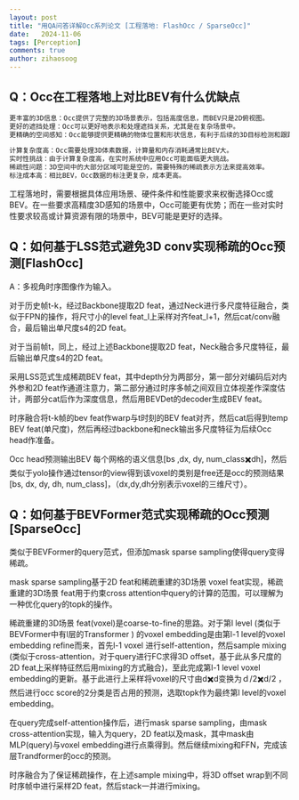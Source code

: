 ```yaml
---
layout: post
title: "用QA问答详解Occ系列论文 [工程落地: FlashOcc / SparseOcc]"
date:   2024-11-06
tags: [Perception]
comments: true
author: zihaosoog
---
```


## Q：Occ在工程落地上对比BEV有什么优缺点

```markdown
更丰富的3D信息：Occ提供了完整的3D场景表示，包括高度信息，而BEV只是2D俯视图。
更好的遮挡处理：Occ可以更好地表示和处理遮挡关系，尤其是在复杂场景中。
更精确的空间感知：Occ能够提供更精确的物体位置和形状信息，有利于后续的3D目标检测和跟踪。
```

```markdown
计算复杂度高：Occ需要处理3D体素数据，计算量和内存消耗通常比BEV大。
实时性挑战：由于计算复杂度高，在实时系统中应用Occ可能面临更大挑战。
稀疏性问题：3D空间中的大部分区域可能是空的，需要特殊的稀疏表示方法来提高效率。
标注成本高：相比BEV，Occ数据的标注更复杂，成本更高。
```

工程落地时，需要根据具体应用场景、硬件条件和性能要求来权衡选择Occ或BEV。在一些要求高精度3D感知的场景中，Occ可能更有优势；而在一些对实时性要求较高或计算资源有限的场景中，BEV可能是更好的选择。

## Q：如何基于LSS范式避免3D conv实现稀疏的Occ预测[FlashOcc]

A：多视角时序图像作为输入。

对于历史帧t-k，经过Backbone提取2D feat，通过Neck进行多尺度特征融合，类似于FPN的操作，将尺寸小的level feat_l上采样对齐feat_l+1，然后cat/conv融合，最后输出单尺度s4的2D feat。

对于当前帧t，同上，经过上述Backbone提取2D feat，Neck融合多尺度特征，最后输出单尺度s4的2D feat。

采用LSS范式生成稀疏BEV feat，其中depth分为两部分，第一部分对编码后对内外参和2D feat作通道注意力，第二部分通过时序多帧之间双目立体视差作深度估计，两部分cat后作为深度信息，然后用BEVDet的decoder生成BEV feat。

时序融合将t-k帧的bev feat作warp与t时刻的BEV feat对齐，然后cat后得到temp BEV feat(单尺度)，然后再经过backbone和neck输出多尺度特征为后续Occ head作准备。

Occ head预测输出BEV 每个网格的语义信息[bs ,dx, dy, num_class✖️dh]，然后类似于yolo操作通过tensor的view得到该voxel的类别是free还是occ的预测结果[bs, dx, dy, dh, num_class]，（dx,dy,dh分别表示voxel的三维尺寸）。

## Q：如何基于BEVFormer范式实现稀疏的Occ预测[SparseOcc]

类似于BEVFormer的query范式，但添加mask sparse sampling使得query变得稀疏。

mask sparse sampling基于2D feat和稀疏重建的3D场景 voxel feat实现，稀疏重建的3D场景 feat用于约束cross attention中query的计算的范围，可以理解为一种优化query的topk的操作。

稀疏重建的3D场景 feat(voxel)是coarse-to-fine的思路。对于第l level (类似于BEVFormer中有l层的Transformer ) 的voxel embedding是由第l-1 level的voxel embedding refine而来，首先l-1 voxel 进行self-attention，然后sample mixing (类似于cross-attention，对于query进行FC求得3D offset，基于此从多尺度的2D feat上采样特征然后用mixing的方式融合)，至此完成第l-1 level voxel embedding的更新。基于此进行上采样将voxel的尺寸由d✖️d变换为ｄ/2✖️d/2 ，然后进行occ score的2分类是否占用的预测，选取topk作为最终第l level的voxel embedding。

在query完成self-attention操作后，进行mask sparse sampling，由mask cross-attention实现，输入为query，2D feat以及mask，其中mask由MLP(query)与voxel embedding进行点乘得到。然后继续mixing和FFN，完成该层Trandformer的occ的预测。

时序融合为了保证稀疏操作，在上述sample mixing中，将3D offset wrap到不同时序帧中进行采样2D feat，然后stack一并进行mixing。
